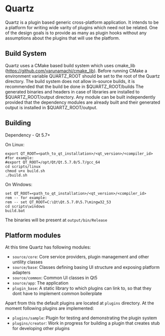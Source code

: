 # Quartz
Quartz is a plugin based generic cross-platform application. It intends to be a platform for writing wide varity of plugins which need not be related. One of the design goals is to provide as many as plugin hooks without any assumptions about the plugins that will use the platform.

## Build System
Quartz uses a CMake based build system which uses cmake_lib (https://github.com/varunamachi/cmake_lib). Before running CMake a environment variable QUARTZ_ROOT should be set to the root of the Quartz directory.
The build system does not allow in-source builds, it is recommended that the build be done in $QUARTZ_ROOT/builds The generated binaries and headers in case of libraries are installed to $QUARTZ_ROOT/output directory. Any module can be built independently provided that the dependency modules are already built and their generated output is installed in $QUARTZ_ROOT/output.

## Building
Dependency - Qt 5.7+

On Linux:
```shell
export QT_ROOT=<path_to_qt_installation>/<qt_version>/<compiler_id>
#for example: 
#export QT_ROOT=/opt/Qt/Qt.5.7.0/5.7/gcc_64
cd scripts/linux
chmod u+x build.sh
./build.sh
```

On Windows:
```batch
set QT_ROOT=<path_to_qt_installation>/<qt_version>/<compiler_id>
rem -- for example:
rem -- set QT_ROOT=C:\Qt\Qt.5.7.0\5.7\mingw32_53
cd scripts\windows
build.bat
```

The binaries will be present at ```output/bin/Release```

## Platform modules
At this time Quartz has following modules:
- ```source/core```: Core service providers, plugin management and other untility classes
- ```source/base```: Classes defining basing UI structure and exposing platform adapters
- ```source/common```: Common UI classes in Qt5
- ```source/app```: The application
- ```plugin_base```: A static library to which plugins can link to, so that they dont have to implement common boilerplate

Apart from this the default plugins are located at ```plugins``` directory. At the moment following plugins are implemented:
- ```plugins/sample```: Plugin for testing and demonstrating the plugin system
- ```plugins/creator```: Work in progress for building a plugin that creates stub for developing other plugins

<!--
## Screenshot
On Linux:
![alt tag](https://raw.githubusercontent.com/varunamachi/quartz/master/extra/linux_screenshot.png)
-->
<!--
On Windows:
![alt tag](https://raw.githubusercontent.com/varunamachi/quartz/master/extra/quartz_win10.png)
-->
